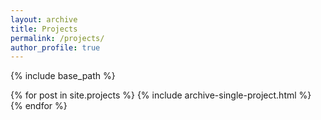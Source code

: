 ```yaml
---
layout: archive
title: Projects
permalink: /projects/
author_profile: true
---
```


{% include base_path %}

{% for post in site.projects %}
  {% include archive-single-project.html %}
{% endfor %}

